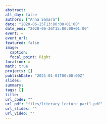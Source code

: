 ```yaml
---
abstract: 
all_day: false
authors: ["Anna Samara"]
date: "2020-06-25T13:00:00+01:00"
date_end: "2020-06-26T15:00:00+01:00"
event: =
event_url: 
featured: false
image:
  caption: 
  focal_point: Right
location: =
math: true
projects: []
publishDate: "2021-01-01T00:00:00Z"
slides:
summary: 
tags: []
title: 
url_code: ""
url_pdf: "files/literacy_lecture_part1.pdf"
url_slides: ""
url_video: ""
---
```

